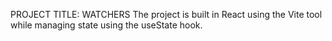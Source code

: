 PROJECT TITLE: WATCHERS
The project is built in React using the Vite tool while managing state using the useState hook. 
